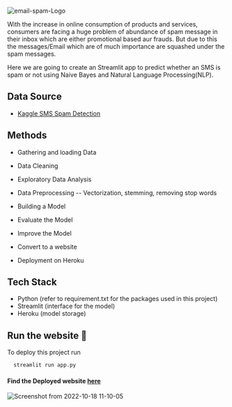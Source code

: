 ![email-spam-Logo](https://user-images.githubusercontent.com/108679625/200128657-a2d7dffd-1917-498b-9a7c-c60806141abe.png)


With the increase in online consumption of products and services, consumers are facing a huge problem of abundance of spam message in their inbox which are either promotional based aur frauds. But due to this the messages/Email which are of much importance are squashed under the spam messages.

Here we are going to create an Streamlit app to predict whether an SMS is spam or not using Naive Bayes and Natural Language Processing(NLP). 

## Data Source
- [Kaggle SMS Spam Detection](https://www.kaggle.com/datasets/tmehul/spamcsv)

## Methods

- Gathering and loading Data

- Data Cleaning

- Exploratory Data Analysis

- Data Preprocessing -- Vectorization, stemming, removing stop words

- Building a Model

- Evaluate the Model

- Improve the Model

- Convert to a website

- Deployment on Heroku

## Tech Stack

- Python (refer to requirement.txt for the packages used in this project)
- Streamlit (interface for the model)
- Heroku (model storage)




## Run the website 🚀

To deploy this project run

```bash
  streamlit run app.py
```
#### Find the Deployed website [here](https://sms-spam-finder.herokuapp.com/)


![Screenshot from 2022-10-18 11-10-05](https://user-images.githubusercontent.com/108679625/197694106-3ee33b32-2709-4e7f-845c-57d6b787a006.png)




